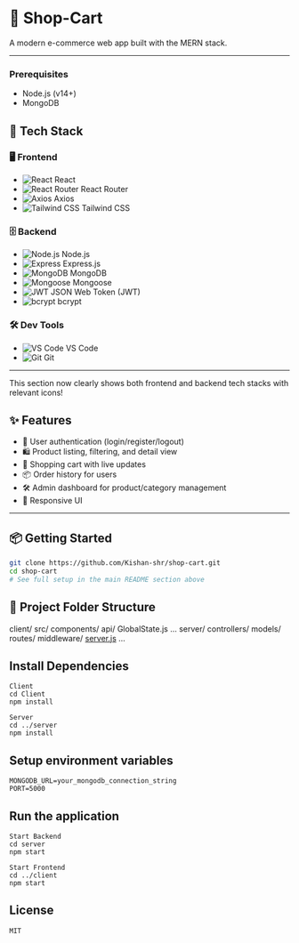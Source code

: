 # 🛒 Shop-Cart

A modern e-commerce web app built with the MERN stack.

---
### Prerequisites

- Node.js (v14+)
- MongoDB

## 🚀 Tech Stack

### 🖥️ Frontend
- ![React](https://img.shields.io/badge/React-20232A?logo=react&logoColor=61DAFB) React
- ![React Router](https://img.shields.io/badge/React_Router-CA4245?logo=react-router&logoColor=fff) React Router
- ![Axios](https://img.shields.io/badge/Axios-5A29E4?logo=axios&logoColor=fff) Axios
- ![Tailwind CSS](https://img.shields.io/badge/Tailwind_CSS-38B2AC?logo=tailwind-css&logoColor=fff) Tailwind CSS

### 🗄️ Backend
- ![Node.js](https://img.shields.io/badge/Node.js-339933?logo=node.js&logoColor=fff) Node.js
- ![Express](https://img.shields.io/badge/Express-000?logo=express&logoColor=fff) Express.js
- ![MongoDB](https://img.shields.io/badge/MongoDB-4EA94B?logo=mongodb&logoColor=fff) MongoDB
- ![Mongoose](https://img.shields.io/badge/Mongoose-880000?logo=mongoose&logoColor=fff) Mongoose
- ![JWT](https://img.shields.io/badge/JWT-000?logo=jsonwebtokens) JSON Web Token (JWT)
- ![bcrypt](https://img.shields.io/badge/bcrypt-004488?logo=lock&logoColor=fff) bcrypt

### 🛠️ Dev Tools
- ![VS Code](https://img.shields.io/badge/VS_Code-007ACC?logo=visual-studio-code&logoColor=fff) VS Code
- ![Git](https://img.shields.io/badge/Git-F05032?logo=git&logoColor=fff) Git

---

This section now clearly shows both frontend and backend tech stacks with relevant icons!

## ✨ Features

- 🔐 User authentication (login/register/logout)
- 🛍️ Product listing, filtering, and detail view
- 🛒 Shopping cart with live updates
- 📦 Order history for users
- 🛠️ Admin dashboard for product/category management
- 📱 Responsive UI

---

## 📦 Getting Started

```sh
git clone https://github.com/Kishan-shr/shop-cart.git
cd shop-cart
# See full setup in the main README section above
```
## 📁 Project Folder Structure

client/
  src/
    components/
    api/
    GlobalState.js
    ...
server/
  controllers/
  models/
  routes/
  middleware/
  [server.js](http://_vscodecontentref_/0)
  ...
## Install Dependencies
```
Client
cd Client
npm install

Server
cd ../server
npm install

```
## Setup environment variables

```Create a .env file in the server directory:
MONGODB_URL=your_mongodb_connection_string
PORT=5000
```
## Run the application
```
Start Backend
cd server
npm start

Start Frontend
cd ../client
npm start

```
## License
```
MIT
```


